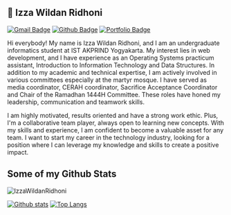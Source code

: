 ## 👋 Izza Wildan Ridhoni
[![Gmail Badge](https://img.shields.io/badge/-izzawildan88@gmail.com-c14438?style=flat&logo=Gmail&logoColor=white&link=mailto:izzawildan88@gmail.com)](mailto:izzawildan88@gmail.com) [![Github Badge](https://img.shields.io/badge/-IzzaWildanRidhoni-grey?style=flat&logo=github&logoColor=white&link=https://github.com/IzzaWildanRidhoni/)](https://www.github.com/IzzaWildanRidhoni/) [![Portfolio Badge](https://img.shields.io/badge/portfolio-web-blue?style=flat&link=izzawildan.netlify.app/)](https://izzawildan.netlify.app/) <p align='left'>Hi everybody! My name is Izza Wildan Ridhoni, and I am an undergraduate informatics student at IST AKPRIND Yogyakarta. My interest lies in web development, and I have experience as an Operating Systems practicum assistant, Introduction to Information Technology and Data Structures. In addition to my academic and technical expertise, I am actively involved in various committees especially at the martyr mosque. I have served as media coordinator, CERAH coordinator, Sacrifice Acceptance Coordinator and Chair of the Ramadhan 1444H Committee. These roles have honed my leadership, communication and teamwork skills.

I am highly motivated, results oriented and have a strong work ethic. Plus, I'm a collaborative team player, always open to learning new concepts. With my skills and experience, I am confident to become a valuable asset for any team. I want to start my career in the technology industry, looking for a position where I can leverage my knowledge and skills to create a positive impact.</p>
## Some of my Github Stats
<p align=left> <img src=https://komarev.com/ghpvc/?username=IzzaWildanRidhoni alt=IzzaWildanRidhoni /> </p>

[![Github stats](https://github-readme-stats.vercel.app/api?username=IzzaWildanRidhoni&show_icons=true&include_all_commits=true)](https://github.com/IzzaWildanRidhoni/github-readme-stats)
[![Top Langs](https://github-readme-stats.vercel.app/api/top-langs/?username=IzzaWildanRidhoni&layout=compact)](https://github.com/IzzaWildanRidhoni/github-readme-stats)
